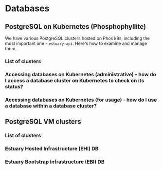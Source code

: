 # Databases

## PostgreSQL on Kubernetes (Phosphophyllite)
We have various PostgreSQL clusters hosted on Phos k8s, including the most important one - `estuary-api`. Here's how to examine and manage them.

### List of clusters


### Accessing databases on Kubernetes (administrative) - how do I access a database cluster on Kubernetes to check on its status?
### Accessing databases on Kubernetes (for usage) - how do I use a database within a database cluster?
## PostgreSQL VM clusters
### List of clusters
### Estuary Hosted Infrastructure (EHI) DB
### Estuary Bootstrap Infrastructure (EBI) DB